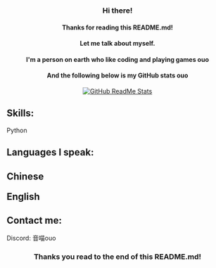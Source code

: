 <h3 align="center">Hi there!</h3>
<h4 align="center">Thanks for reading this README.md!</h4>
<h4 align="center">Let me talk about myself.</h4>
<h4 align="center">I'm a person on earth who like coding and playing games ouo</h4>
<h4 align="center">And the following below is my GitHub stats ouo</h4>
<div align="center">
<p>
  <a href="https://github.com/oto9487">
  <img src="https://github-readme-stats.vercel.app/api?username=oto9487&show_icons=true&theme=react" alt="GitHub ReadMe Stats">
  </a>
</p>
</div>
<h2>Skills:</h2>
<p>Python</p>
<h4></h4>
<h2>Languages I speak:<h2>
<p>Chinese</p>
<p>English</p>
<h4></h4>
<h2>Contact me:</h2>
<p>Discord: 音喵ouo</p>
<h3 align="center">Thanks you read to the end of this README.md!</h3>
